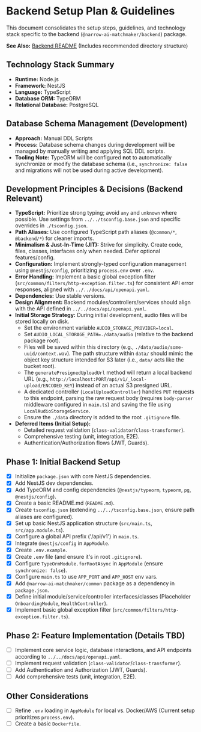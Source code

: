 # Backend Setup Plan & Guidelines

This document consolidates the setup steps, guidelines, and technology stack specific to the backend (`@narrow-ai-matchmaker/backend`) package.

**See Also:** [Backend README](./README.md) (Includes recommended directory structure)

## Technology Stack Summary

*   **Runtime:** Node.js
*   **Framework:** NestJS
*   **Language:** TypeScript
*   **Database ORM:** TypeORM
*   **Relational Database:** PostgreSQL

## Database Schema Management (Development)

*   **Approach:** Manual DDL Scripts
*   **Process:** Database schema changes during development will be managed by manually writing and applying SQL DDL scripts.
*   **Tooling Note:** TypeORM will be configured **not** to automatically synchronize or modify the database schema (i.e., `synchronize: false` and migrations will not be used during active development).

## Development Principles & Decisions (Backend Relevant)

*   **TypeScript:** Prioritize strong typing; avoid `any` and `unknown` where possible. Use settings from `../../tsconfig.base.json` and specific overrides in `./tsconfig.json`.
*   **Path Aliases:** Use configured TypeScript path aliases (`@common/*`, `@backend/*`) for cleaner imports.
*   **Minimalism & Just-In-Time (JIT):** Strive for simplicity. Create code, files, classes, interfaces only when needed. Defer optional features/config.
*   **Configuration:** Implement strongly-typed configuration management using `@nestjs/config`, prioritizing `process.env` over `.env`.
*   **Error Handling:** Implement a basic global exception filter (`src/common/filters/http-exception.filter.ts`) for consistent API error responses, aligned with `../../docs/api/openapi.yaml`.
*   **Dependencies:** Use stable versions.
*   **Design Alignment:** Backend modules/controllers/services should align with the API defined in `../../docs/api/openapi.yaml`.
*   **Initial Storage Strategy:** During initial development, audio files will be stored locally on disk.
    *   Set the environment variable `AUDIO_STORAGE_PROVIDER=local`.
    *   Set `AUDIO_LOCAL_STORAGE_PATH=./data/audio` (relative to the backend package root).
    *   Files will be saved within this directory (e.g., `./data/audio/some-uuid/context.wav`). The path structure within `data/` should mimic the object key structure intended for S3 later (i.e., `data/` acts like the bucket root).
    *   The `generatePresignedUploadUrl` method will return a local backend URL (e.g., `http://localhost:PORT/api/v1/_local-upload/ENCODED_KEY`) instead of an actual S3 presigned URL.
    *   A dedicated controller (`LocalUploadController`) handles `PUT` requests to this endpoint, parsing the raw request body (requires `body-parser` middleware configured in `main.ts`) and saving the file using `LocalAudioStorageService`.
    *   Ensure the `./data` directory is added to the root `.gitignore` file.
*   **Deferred Items (Initial Setup):**
    *   Detailed request validation (`class-validator`/`class-transformer`).
    *   Comprehensive testing (unit, integration, E2E).
    *   Authentication/Authorization flows (JWT, Guards).

## Phase 1: Initial Backend Setup

- [x] Initialize `package.json` with core NestJS dependencies.
- [x] Add NestJS dev dependencies.
- [x] Add TypeORM and config dependencies (`@nestjs/typeorm`, `typeorm`, `pg`, `@nestjs/config`).
- [x] Create a basic README.md (`README.md`).
- [x] Create `tsconfig.json` (extending `../../tsconfig.base.json`, ensure path aliases are configured).
- [x] Set up basic NestJS application structure (`src/main.ts`, `src/app.module.ts`).
- [x] Configure a global API prefix ('/api/v1') in `main.ts`.
- [x] Integrate `@nestjs/config` in `AppModule`.
- [x] Create `.env.example`.
- [x] Create `.env` file (and ensure it's in root `.gitignore`).
- [x] Configure `TypeOrmModule.forRootAsync` in `AppModule` (ensure `synchronize: false`).
- [x] Configure `main.ts` to use `APP_PORT` and `APP_HOST` env vars.
- [x] Add `@narrow-ai-matchmaker/common` package as a dependency in `package.json`.
- [x] Define initial module/service/controller interfaces/classes (Placeholder `OnboardingModule`, `HealthController`).
- [x] Implement basic global exception filter (`src/common/filters/http-exception.filter.ts`).

## Phase 2: Feature Implementation (Details TBD)

- [ ] Implement core service logic, database interactions, and API endpoints according to `../../docs/api/openapi.yaml`.
- [ ] Implement request validation (`class-validator`/`class-transformer`).
- [ ] Add Authentication and Authorization (JWT, Guards).
- [ ] Add comprehensive tests (unit, integration, E2E).

## Other Considerations

- [ ] Refine `.env` loading in `AppModule` for local vs. Docker/AWS (Current setup prioritizes `process.env`).
- [ ] Create a basic `Dockerfile`. 